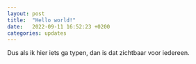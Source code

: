 ```yaml
---
layout: post
title:  "Hello world!"
date:   2022-09-11 16:52:23 +0200
categories: updates
---
```


Dus als ik hier iets ga typen, dan is dat zichtbaar voor iedereen.